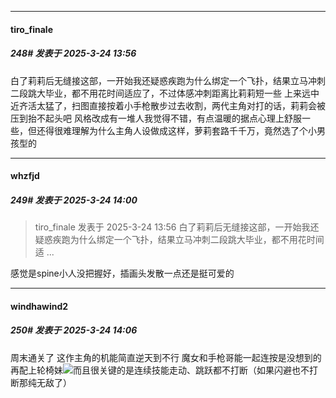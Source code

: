 ﻿
*****

####  tiro_finale  
##### 248#       发表于 2025-3-24 13:56

白了莉莉后无缝接这部，一开始我还疑惑疾跑为什么绑定一个飞扑，结果立马冲刺二段跳大毕业，都不用花时间适应了，不过体感冲刺距离比莉莉短一些
上来远中近齐活太猛了，扫图直接按着小手枪散步过去收割，两代主角对打的话，莉莉会被压到抬不起头吧
风格改成有一堆人我觉得不错，有点温暖的据点心理上舒服一些，但还得很难理解为什么主角人设做成这样，萝莉套路千千万，竟然选了个小男孩型的


*****

####  whzfjd  
##### 249#       发表于 2025-3-24 14:00

<blockquote>tiro_finale 发表于 2025-3-24 13:56
白了莉莉后无缝接这部，一开始我还疑惑疾跑为什么绑定一个飞扑，结果立马冲刺二段跳大毕业，都不用花时间适 ...</blockquote>
感觉是spine小人没把握好，插画头发散一点还是挺可爱的


*****

####  windhawind2  
##### 250#       发表于 2025-3-24 14:06

周末通关了 这作主角的机能简直逆天到不行 魔女和手枪哥能一起连按是没想到的 再配上轮椅妹<img src="https://static.saraba1st.com/image/smiley/face2017/009.gif" referrerpolicy="no-referrer">而且很关键的是连续技能走动、跳跃都不打断（如果闪避也不打断那纯无敌了）

